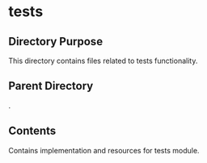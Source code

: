 # tests

## Directory Purpose
This directory contains files related to tests functionality.

## Parent Directory
.

## Contents
Contains implementation and resources for tests module.
